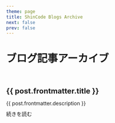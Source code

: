 ```yaml
---
theme: page
title: ShinCode Blogs Archive
next: false
prev: false
---
```


<script setup>
import { data as posts } from './.vitepress/theme/posts.data.ts'
import moment from 'moment';
</script>

# ブログ記事アーカイブ

<br/>

<article v-for="post of posts" class="home-posts-article">
  <p>
    <a :href="post.url" class="home-posts-article-title">{{ post.frontmatter.title }}</a>
  </p>
  <p>{{ post.frontmatter.description }}</p>
  <p>
    <a :href="post.url">続きを読む</a>
  </p>
</article>

<style>
.home-posts-article {
  border-top: 1px solid var(--vp-c-divider);
  justify-content: space-between;
  padding: 10px 0;
}

.home-posts-article p {
  margin: 10px 0;
}

.home-posts-article .home-posts-article-title {
  color: var(--vp-c-text-1);
  font-size: 20px;
  font-weight: 700;
  line-height: 1.5;
  text-decoration: none !important;
}
</style>
